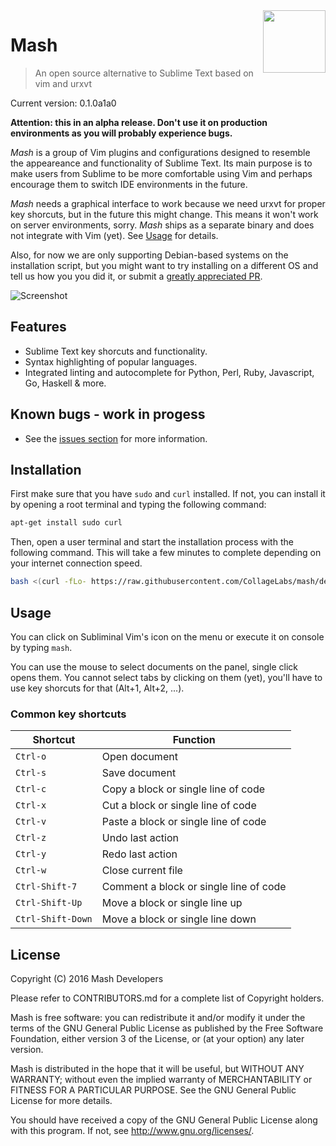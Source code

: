 <img align="right" height="100" src="https://cloud.githubusercontent.com/assets/324683/14374725/0a483732-fd23-11e5-9b56-b0e280b20760.png">

# Mash

> An open source alternative to Sublime Text based on vim and urxvt

Current version: 0.1.0a1a0

**Attention: this in an alpha release. Don't use it on production environments as
you will probably experience bugs.**

*Mash* is a group of Vim plugins and configurations designed to resemble
the appeareance and functionality of Sublime Text. Its main purpose is to make
users from Sublime to be more comfortable using Vim and perhaps encourage them
to switch IDE environments in the future.

*Mash* needs a graphical interface to work because we need urxvt for
proper key shorcuts, but in the future this might change. This means it won't
work on server environments, sorry. *Mash* ships as a separate binary
and does not integrate with Vim (yet). See [Usage](#usage) for details.

Also, for now we are only supporting Debian-based systems on the installation
script, but you might want to try installing on a different OS and tell us how
you you did it, or submit a
[greatly appreciated PR](https://github.com/CollageLabs/mash/pulls).

![Screenshot](https://cloud.githubusercontent.com/assets/324683/18112460/b9c94b3a-6ef5-11e6-9d11-43df8c950f87.png "Screenshot")

## Features

* Sublime Text key shorcuts and functionality. 
* Syntax highlighting of popular languages.
* Integrated linting and autocomplete for Python, Perl, Ruby, Javascript, Go, Haskell & more.

## Known bugs - work in progess

* See the [issues section](https://github.com/CollageLabs/mash/issues)
for more information.

## Installation

First make sure that you have `sudo` and `curl` installed. If not, you can install it by opening
a root terminal and typing the following command:

```bash
apt-get install sudo curl
```

Then, open a user terminal and start the installation process with the following command.
This will take a few minutes to complete depending on your internet connection speed.

```bash
bash <(curl -fLo- https://raw.githubusercontent.com/CollageLabs/mash/develop/install.sh)
```

## Usage

You can click on Subliminal Vim's icon on the menu or execute it on console by
typing `mash`.

You can use the mouse to select documents on the panel, single click opens them.
You cannot select tabs by clicking on them (yet), you'll have to use key shorcuts
for that (Alt+1, Alt+2, ...).

### Common key shortcuts

| Shortcut | Function |
| --- | --- |
| `Ctrl-o` | Open document |
| `Ctrl-s` | Save document |
| `Ctrl-c` | Copy a block or single line of code |
| `Ctrl-x` | Cut a block or single line of code |
| `Ctrl-v` | Paste a block or single line of code |
| `Ctrl-z` | Undo last action |
| `Ctrl-y` | Redo last action |
| `Ctrl-w` | Close current file |
| `Ctrl-Shift-7` | Comment a block or single line of code |
| `Ctrl-Shift-Up` | Move a block or single line up |
| `Ctrl-Shift-Down` | Move a block or single line down |

## License

Copyright (C) 2016 Mash Developers

Please refer to CONTRIBUTORS.md for a complete list of Copyright holders.

Mash is free software: you can redistribute it and/or modify it under the
terms of the GNU General Public License as published by the Free Software
Foundation, either version 3 of the License, or (at your option) any later
version.

Mash is distributed in the hope that it will be useful, but WITHOUT ANY
WARRANTY; without even the implied warranty of MERCHANTABILITY or FITNESS FOR A
PARTICULAR PURPOSE.  See the GNU General Public License for more details.

You should have received a copy of the GNU General Public License along with
this program. If not, see http://www.gnu.org/licenses/.

<!-- 

DEBIANSNDBX="${HOME}/.config/mash/sandboxes/debian"
RUBYSNDBX="${HOME}/.config/mash/sandboxes/ruby"
PYTHONSNDBX="${HOME}/.config/mash/sandboxes/python"
NODESNDBX="${HOME}/.config/mash/sandboxes/node"
GOSNDBX="${HOME}/.config/mash/sandboxes/go"

PYTHONPKGLIST="pylint pyflakes pep8 pydocstyle docutils yamllint vim-vint"
NODEPKGLIST="jshint jsonlint csslint sass-lint less dockerfile_lint"
RUBYPKGLIST="rubocop mdl sqlint"
GOPKGLIST="github.com/golang/lint/golint"

BUILDPKGLIST="
make,
imagemagick,
librsvg2-bin,
silversearcher-ag,
exuberant-ctags,
xclip,
wmctrl,
fontconfig,
git,
zenity,
curl,
bash,
gksu,
xdg-utils,
coreutils"

INSTALL_ARGS_FILE="${HOME}/.config/mash/install-args.conf"

if [ ! -f "${INSTALL_ARGS_FILE}" ]; then

    INSTALLDESC="Mash ships with linting, syntax highlighting and \
completion support. Please select below which ones would you like to activate."

    ANS="$( zenity --list --text "${INSTALLDESC}" --checklist --separator "\n" \
        --height 500 --width 800 --hide-column 4 --print-column 4 --window-icon "${WINDOW_ICON}" \
        --column "Select" --column "Language" --column "Description" --column "O" \
        TRUE "Python" "Uses pep8, pylint, pyflakes and pydocstyle as linters, and neocomplete for completion." include-python \
        TRUE "Ruby" "Uses rubocop and ruby as linters and neocomplete for completion." include-ruby \
        TRUE "Shell/Bash" "Uses sh, checkbashisms and shellcheck as linters." include-shell \
        TRUE "Javascript and JSON" "Uses jshint as linter." include-js \
        TRUE "HTML, XHTML and XML" "Uses tidy and xmllint as linters." include-html \
        TRUE "YAML" "Uses yamllint as linter." include-yaml \
        TRUE "PO" "Uses gettext as linter." include-po \
        TRUE "CSS, SASS, SCSS and LESS" "Uses csslint, less and sass-lint as linters." include-css \
        TRUE "Markdown and RST" "Uses textlint and docutils as linters." include-markdown \
        TRUE "Dockerfile" "Uses dockerfile_lint as linter." include-docker \
        TRUE "Go" "Uses go, gofmt and golint as linters." include-go \
        TRUE "Vim" "Uses vint as a linter." include-vim \
        FALSE "C, C++, Obj-C and Obj-C++" "Uses GCC to find syntax errors." include-c \
        FALSE "C#" "Uses mono to find syntax errors." include-csharp \
        FALSE "SQL" "Uses sqlint as linter." include-sql \
        FALSE "PHP" "Uses php (cli) to find syntax errors." include-php \
        FALSE "Rust" "Uses rustc as linter." include-rust 2>/dev/null )"

    if [ ${?} -eq 1 ]; then
        exit 0
    fi

    if [ -n "${ANS}" ]; then
        printf -- '--%s\n' "${ANS}" > "${INSTALL_ARGS_FILE}"
    else
        touch "${INSTALL_ARGS_FILE}"
    fi
fi

INSTALL_ARGS="$( cat "${INSTALL_ARGS_FILE}" )"

for OPT in ${INSTALL_ARGS}; do
    case ${OPT} in
        --include-python)
            BUILDPKGLIST="virtualenv python-dev ${BUILDPKGLIST}"
            RUNPKGLIST="python ${RUNPKGLIST}"
        ;;

        --include-shell)
            RUNPKGLIST="bash devscripts shellcheck ${RUNPKGLIST}"
        ;;

        --include-js)
            RUNPKGLIST="nodejs ${RUNPKGLIST}"
        ;;

        --include-ruby)
            BUILDPKGLIST="ruby-dev ${BUILDPKGLIST}"
            RUNPKGLIST="ruby ${RUNPKGLIST}"
        ;;

        --include-go)
            RUNPKGLIST="golang-go ${RUNPKGLIST}"
        ;;

        --include-markdown)
            BUILDPKGLIST="virtualenv python-dev ruby-dev ${BUILDPKGLIST}"
            RUNPKGLIST="python ruby ${RUNPKGLIST}"
        ;;

        --include-po)
            RUNPKGLIST="gettext ${RUNPKGLIST}"
        ;;

        --include-html)
            RUNPKGLIST="tidy libxml2-utils ${RUNPKGLIST}"
        ;;

        --include-yaml)
            BUILDPKGLIST="virtualenv python-dev ${BUILDPKGLIST}"
            RUNPKGLIST="python ${RUNPKGLIST}"
        ;;

        --include-css)
            RUNPKGLIST="nodejs ${RUNPKGLIST}"
        ;;

        --include-c)
            RUNPKGLIST="gcc ${RUNPKGLIST}"
        ;;

        --include-csharp)
            RUNPKGLIST="mono-devel ${RUNPKGLIST}"
        ;;

        --include-vim)
            BUILDPKGLIST="virtualenv python-dev ${BUILDPKGLIST}"
            RUNPKGLIST="python ${RUNPKGLIST}"
        ;;

        --include-sql)
            BUILDPKGLIST="ruby-dev ${BUILDPKGLIST}"
            RUNPKGLIST="ruby ${RUNPKGLIST}"
        ;;

        --include-php)
            RUNPKGLIST="php5-cli ${RUNPKGLIST}"
        ;;

        --include-docker)
            RUNPKGLIST="nodejs ${RUNPKGLIST}"
        ;;

        --include-rust)
            RUNPKGLIST="rustc ${RUNPKGLIST}"
        ;;
    esac
done

if [ -n "$(which dpkg)" ]; then
    APTGETCMD="apt-get"
    APTGETOPTS="-o Apt::Install-Recommends=false \
        -o Apt::Get::Assume-Yes=true \
        -o Apt::Get::AllowUnauthenticated=true \
        -o DPkg::Options::=--force-confmiss \
        -o DPkg::Options::=--force-confnew \
        -o DPkg::Options::=--force-overwrite \
        -o DPkg::Options::=--force-unsafe-io"

    for DDEP in ${BUILDPKGLIST} ${RUNPKGLIST}; do
        if ! dpkg -L "${DDEP}" >/dev/null 2>&1; then
            DDEPENDS="${DDEP} ${DDEPENDS}"
        fi
    done
fi

for RDEP in ${RUBYPKGLIST}; do
    if [ ! -f "${BASEDIR}/sandboxes/ruby/bin/${RDEP}" ]; then
        RDEPENDS="${RDEP} ${RDEPENDS}"
    fi
done

for PDEP in ${PYTHONPKGLIST}; do
    REALBIN="${PDEP}"
    if [ "${PDEP}" == "docutils" ]; then
        REALBIN="rst2pseudoxml.py"
    fi
    if [ "${PDEP}" == "vim-vint" ]; then
        REALBIN="vint"
    fi
    if [ ! -f "${BASEDIR}/sandboxes/python/bin/${REALBIN}" ]; then
        PDEPENDS="${PDEP} ${PDEPENDS}"
    fi
done

for NDEP in ${NODEPKGLIST}; do
    REALBIN="${NDEP}"
    if [ "${NDEP}" == "less" ]; then
        REALBIN="lessc"
    fi
    if [ ! -f "${BASEDIR}/sandboxes/node/node_modules/.bin/${REALBIN}" ]; then
        NDEPENDS="${NDEP} ${NDEPENDS}"
    fi
done

for GDEP in ${GOPKGLIST}; do
    REALBIN="${GDEP}"
    if [ "${GDEP}" == "github.com/golang/lint/golint" ]; then
        REALBIN="golint"
    fi
    if [ ! -f "${BASEDIR}/sandboxes/go/bin/${REALBIN}" ]; then
        GDEPENDS="${GDEP} ${GDEPENDS}"
    fi
done

mkfifo ${TEMPFILE}
zenity --progress --pulsate --auto-close --no-cancel \
    --window-icon "${WINDOW_ICON}" --height 100 \
    --width 600 < ${TEMPFILE} 2>/dev/null &

{
    if [ -n "${DDEPENDS}" ]; then
        echospaced "Installing missing dpkg dependencies ..."
        docker run -it -w ${PWD} -v ${PWD}:${PWD} collagelabs/mash:build fakechroot fakeroot chroot ${DEBIANSNDBX} ${APTGETCMD} ${APTGETOPTS} update
        docker run -it -w ${PWD} -v ${PWD}:${PWD} collagelabs/mash:build fakechroot fakeroot chroot ${DEBIANSNDBX} ${APTGETCMD} ${APTGETOPTS} install ${DDEPENDS}
    fi

    exit 0

    if [ -n "${RDEPENDS}" ]; then
        echospaced "Installing missing ruby dependencies ..."
        ${DEBIANSNDBX}/usr/local/gem install --install-dir "${RUBYSNDBX}" ${RUBYPKGLIST}
    fi

    if [ -n "${PDEPENDS}" ]; then
        echospaced "Installing missing python dependencies ..."
        ${PYTHONSNDBX}/bin/pip3 install ${PYTHONPKGLIST}
    fi

    if [ -n "${NDEPENDS}" ]; then
        echospaced "Installing missing nodejs dependencies ..."
        ${DEBIANSNDBX}/usr/local/npm --prefix "${NODESNDBX}" install ${NODEPKGLIST}
    fi

    if [ -n "${GDEPENDS}" ]; then
        echospaced "Installing missing go dependencies ..."
        env GOPATH="${GOSNDBX}" ${DEBIANSNDBX}/usr/local/go get -v ${GOPKGLIST}
    fi

} | tee ${TEMPFILE} -->